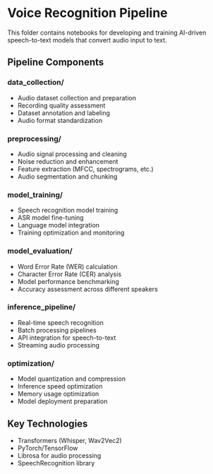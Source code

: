 # Voice Recognition Pipeline

This folder contains notebooks for developing and training AI-driven speech-to-text models that convert audio input to text.

## Pipeline Components

### data_collection/
- Audio dataset collection and preparation
- Recording quality assessment
- Dataset annotation and labeling
- Audio format standardization

### preprocessing/
- Audio signal processing and cleaning
- Noise reduction and enhancement
- Feature extraction (MFCC, spectrograms, etc.)
- Audio segmentation and chunking

### model_training/
- Speech recognition model training
- ASR model fine-tuning
- Language model integration
- Training optimization and monitoring

### model_evaluation/
- Word Error Rate (WER) calculation
- Character Error Rate (CER) analysis
- Model performance benchmarking
- Accuracy assessment across different speakers

### inference_pipeline/
- Real-time speech recognition
- Batch processing pipelines
- API integration for speech-to-text
- Streaming audio processing

### optimization/
- Model quantization and compression
- Inference speed optimization
- Memory usage optimization
- Model deployment preparation

## Key Technologies
- Transformers (Whisper, Wav2Vec2)
- PyTorch/TensorFlow
- Librosa for audio processing
- SpeechRecognition library
